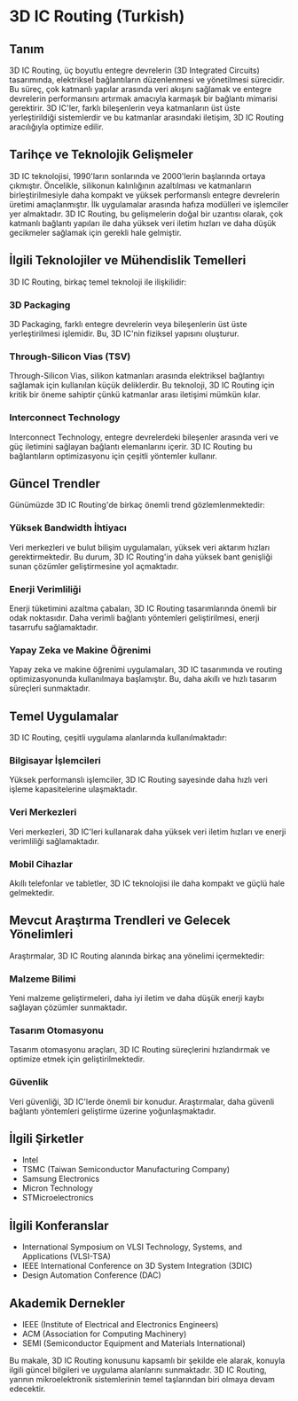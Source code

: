 # 3D IC Routing (Turkish)

## Tanım
3D IC Routing, üç boyutlu entegre devrelerin (3D Integrated Circuits) tasarımında, elektriksel bağlantıların düzenlenmesi ve yönetilmesi sürecidir. Bu süreç, çok katmanlı yapılar arasında veri akışını sağlamak ve entegre devrelerin performansını artırmak amacıyla karmaşık bir bağlantı mimarisi gerektirir. 3D IC'ler, farklı bileşenlerin veya katmanların üst üste yerleştirildiği sistemlerdir ve bu katmanlar arasındaki iletişim, 3D IC Routing aracılığıyla optimize edilir.

## Tarihçe ve Teknolojik Gelişmeler
3D IC teknolojisi, 1990'ların sonlarında ve 2000'lerin başlarında ortaya çıkmıştır. Öncelikle, silikonun kalınlığının azaltılması ve katmanların birleştirilmesiyle daha kompakt ve yüksek performanslı entegre devrelerin üretimi amaçlanmıştır. İlk uygulamalar arasında hafıza modülleri ve işlemciler yer almaktadır. 3D IC Routing, bu gelişmelerin doğal bir uzantısı olarak, çok katmanlı bağlantı yapıları ile daha yüksek veri iletim hızları ve daha düşük gecikmeler sağlamak için gerekli hale gelmiştir.

## İlgili Teknolojiler ve Mühendislik Temelleri
3D IC Routing, birkaç temel teknoloji ile ilişkilidir:

### 3D Packaging
3D Packaging, farklı entegre devrelerin veya bileşenlerin üst üste yerleştirilmesi işlemidir. Bu, 3D IC'nin fiziksel yapısını oluşturur. 

### Through-Silicon Vias (TSV)
Through-Silicon Vias, silikon katmanları arasında elektriksel bağlantıyı sağlamak için kullanılan küçük deliklerdir. Bu teknoloji, 3D IC Routing için kritik bir öneme sahiptir çünkü katmanlar arası iletişimi mümkün kılar.

### Interconnect Technology
Interconnect Technology, entegre devrelerdeki bileşenler arasında veri ve güç iletimini sağlayan bağlantı elemanlarını içerir. 3D IC Routing bu bağlantıların optimizasyonu için çeşitli yöntemler kullanır.

## Güncel Trendler
Günümüzde 3D IC Routing'de birkaç önemli trend gözlemlenmektedir:

### Yüksek Bandwidth İhtiyacı
Veri merkezleri ve bulut bilişim uygulamaları, yüksek veri aktarım hızları gerektirmektedir. Bu durum, 3D IC Routing'in daha yüksek bant genişliği sunan çözümler geliştirmesine yol açmaktadır.

### Enerji Verimliliği
Enerji tüketimini azaltma çabaları, 3D IC Routing tasarımlarında önemli bir odak noktasıdır. Daha verimli bağlantı yöntemleri geliştirilmesi, enerji tasarrufu sağlamaktadır.

### Yapay Zeka ve Makine Öğrenimi
Yapay zeka ve makine öğrenimi uygulamaları, 3D IC tasarımında ve routing optimizasyonunda kullanılmaya başlamıştır. Bu, daha akıllı ve hızlı tasarım süreçleri sunmaktadır.

## Temel Uygulamalar
3D IC Routing, çeşitli uygulama alanlarında kullanılmaktadır:

### Bilgisayar İşlemcileri
Yüksek performanslı işlemciler, 3D IC Routing sayesinde daha hızlı veri işleme kapasitelerine ulaşmaktadır.

### Veri Merkezleri
Veri merkezleri, 3D IC'leri kullanarak daha yüksek veri iletim hızları ve enerji verimliliği sağlamaktadır.

### Mobil Cihazlar
Akıllı telefonlar ve tabletler, 3D IC teknolojisi ile daha kompakt ve güçlü hale gelmektedir.

## Mevcut Araştırma Trendleri ve Gelecek Yönelimleri
Araştırmalar, 3D IC Routing alanında birkaç ana yönelimi içermektedir:

### Malzeme Bilimi
Yeni malzeme geliştirmeleri, daha iyi iletim ve daha düşük enerji kaybı sağlayan çözümler sunmaktadır.

### Tasarım Otomasyonu
Tasarım otomasyonu araçları, 3D IC Routing süreçlerini hızlandırmak ve optimize etmek için geliştirilmektedir.

### Güvenlik
Veri güvenliği, 3D IC'lerde önemli bir konudur. Araştırmalar, daha güvenli bağlantı yöntemleri geliştirme üzerine yoğunlaşmaktadır.

## İlgili Şirketler
- Intel
- TSMC (Taiwan Semiconductor Manufacturing Company)
- Samsung Electronics
- Micron Technology
- STMicroelectronics

## İlgili Konferanslar
- International Symposium on VLSI Technology, Systems, and Applications (VLSI-TSA)
- IEEE International Conference on 3D System Integration (3DIC)
- Design Automation Conference (DAC)

## Akademik Dernekler
- IEEE (Institute of Electrical and Electronics Engineers)
- ACM (Association for Computing Machinery)
- SEMI (Semiconductor Equipment and Materials International)

Bu makale, 3D IC Routing konusunu kapsamlı bir şekilde ele alarak, konuyla ilgili güncel bilgileri ve uygulama alanlarını sunmaktadır. 3D IC Routing, yarının mikroelektronik sistemlerinin temel taşlarından biri olmaya devam edecektir.